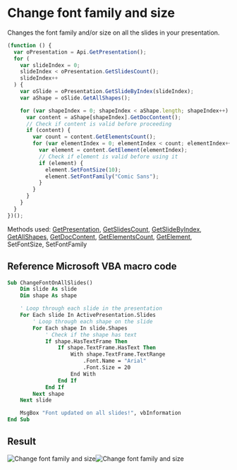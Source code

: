 # Change font family and size

Changes the font family and/or size on all the slides in your presentation.

<!-- This code snippet is shown in the screenshot. -->

<!-- eslint-skip -->

```ts
(function () {
  var oPresentation = Api.GetPresentation();
  for (
    var slideIndex = 0;
    slideIndex < oPresentation.GetSlidesCount();
    slideIndex++
  ) {
    var oSlide = oPresentation.GetSlideByIndex(slideIndex);
    var aShape = oSlide.GetAllShapes();

    for (var shapeIndex = 0; shapeIndex < aShape.length; shapeIndex++) {
      var content = aShape[shapeIndex].GetDocContent();
      // Check if content is valid before proceeding
      if (content) {
        var count = content.GetElementsCount();
        for (var elementIndex = 0; elementIndex < count; elementIndex++) {
          var element = content.GetElement(elementIndex);
          // Check if element is valid before using it
          if (element) {
            element.SetFontSize(10);
            element.SetFontFamily("Comic Sans");
          }
        }
      }
    }
  }
})();
```

Methods used: [GetPresentation](../../../docs/office-api/usage-api/presentation-api/Api/Methods/GetPresentation.md), [GetSlidesCount](../../../docs/office-api/usage-api/presentation-api/ApiPresentation/Methods/GetSlidesCount.md), [GetSlideByIndex](../../../docs/office-api/usage-api/presentation-api/ApiPresentation/Methods/GetSlideByIndex.md), [GetAllShapes](../../../docs/office-api/usage-api/presentation-api/ApiSlide/Methods/GetAllShapes.md), [GetDocContent](../../../docs/office-api/usage-api/presentation-api/ApiShape/Methods/GetDocContent.md), [GetElementsCount](../../../docs/office-api/usage-api/presentation-api/ApiDocumentContent/Methods/GetElementsCount.md), [GetElement](../../../docs/office-api/usage-api/presentation-api/ApiDocumentContent/Methods/GetElement.md), SetFontSize, SetFontFamily

## Reference Microsoft VBA macro code

<!-- code generated with AI -->

```vb
Sub ChangeFontOnAllSlides()
    Dim slide As slide
    Dim shape As shape

    ' Loop through each slide in the presentation
    For Each slide In ActivePresentation.Slides
        ' Loop through each shape on the slide
        For Each shape In slide.Shapes
            ' Check if the shape has text
            If shape.HasTextFrame Then
                If shape.TextFrame.HasText Then
                    With shape.TextFrame.TextRange
                        .Font.Name = "Arial"
                        .Font.Size = 20
                    End With
                End If
            End If
        Next shape
    Next slide

    MsgBox "Font updated on all slides!", vbInformation
End Sub
```

## Result

<!-- imgpath -->

![Change font family and size](/assets/images/plugins/change-font-family-and-size.png#gh-light-mode-only)![Change font family and size](/assets/images/plugins/change-font-family-and-size.dark.png#gh-dark-mode-only)
